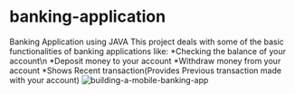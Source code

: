 # banking-application
Banking Application using JAVA
This project deals with some of the basic functionalities of banking applications like:
*Checking the balance of your account\n
*Deposit money to your account
*Withdraw money from your account
*Shows Recent transaction(Provides Previous transaction made with your account)
![building-a-mobile-banking-app](https://user-images.githubusercontent.com/109098304/178473594-2df1a5f3-67bd-426c-84b2-0f36b2e10b71.jpg)
